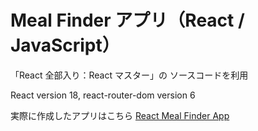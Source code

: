 # Meal Finder アプリ（React / JavaScript）

「React 全部入り：React マスター」の ソースコードを利用

React version 18, react-router-dom version 6

実際に作成したアプリはこちら
[React Meal Finder App](https://react-meal-finder-app.netlify.app/)
